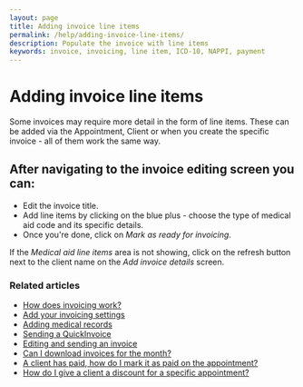 ```yaml
---
layout: page
title: Adding invoice line items
permalink: /help/adding-invoice-line-items/
description: Populate the invoice with line items
keywords: invoice, invoicing, line item, ICD-10, NAPPI, payment
---
```


# Adding invoice line items

Some invoices may require more detail in the form of line items. These can be added via the Appointment, Client or when you create the specific invoice - all of them work the same way.

## After navigating to the invoice editing screen you can:

* Edit the invoice title.
* Add line items by clicking on the blue plus - choose the type of medical aid code and its specific details.
* Once you're done, click on *Mark as ready for invoicing*.

If the *Medical aid line items* area is not showing, click on the refresh button next to the client name on the *Add invoice details* screen.

### Related articles

* [How does invoicing work?](/help/how-does-invoicing-work)
* [Add your invoicing settings](/help/invoicing-settings)
* [Adding medical records](/help/adding-medical-records)
* [Sending a QuickInvoice](quickinvoice)
* [Editing and sending an invoice](/help/edit-an-invoice)
* [Can I download invoices for the month?](/help/download-invoices)
* [A client has paid, how do I mark it as paid on the appointment?](/help/mark-as-paid)
* [How do I give a client a discount for a specific appointment?](/help/discount-appointment)
